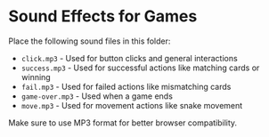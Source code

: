 
# Sound Effects for Games

Place the following sound files in this folder:

- `click.mp3` - Used for button clicks and general interactions
- `success.mp3` - Used for successful actions like matching cards or winning
- `fail.mp3` - Used for failed actions like mismatching cards
- `game-over.mp3` - Used when a game ends
- `move.mp3` - Used for movement actions like snake movement

Make sure to use MP3 format for better browser compatibility.
